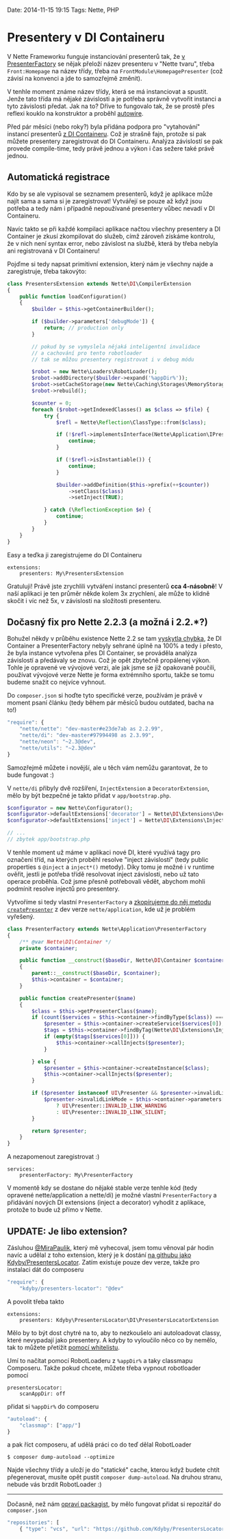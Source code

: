 Date: 2014-11-15 19:15
Tags: Nette, PHP

# Presentery v DI Containeru

V Nette Frameworku funguje instanciování presenterů tak, že [v PresenterFactory](https://api.kdyby.org/class-Nette.Application.PresenterFactory.html#_createPresenter)
se nějak přeloží název presenteru v "Nette tvaru", třeba `Front:Homepage` na název třídy, třeba na `FrontModule\HomepagePresenter` (což závisí na konvenci a jde to samozřejmě změnit).

V tenhle moment známe název třídy, která se má instanciovat a spustit. Jenže tato třída má nějaké závislosti a je potřeba správně vytvořit instanci a tyto závislosti předat.
Jak na to? Dříve to fungovalo tak, že se prostě přes reflexi kouklo na konstruktor a proběhl [autowire](http://doc.nette.org/cs/2.2/configuring#toc-auto-wiring).

Před pár měsíci (nebo roky?) byla přidána podpora pro "vytahování" instancí presenterů [z DI Containeru](https://github.com/nette/application/blob/226c1f1deb00cfeb1c4e60bdb5eaa962775afd8e/src/Application/PresenterFactory.php#L51).
Což je strašně fajn, protože si pak můžete presentery zaregistrovat do DI Containeru.
Analýza závislostí se pak provede compile-time, tedy právě jednou a výkon i čas sežere také právě jednou.


## Automatická registrace

Kdo by se ale vypisoval se seznamem presenterů, když je aplikace může najít sama a sama si je zaregistrovat!
Vytvářejí se pouze až když jsou potřeba a tedy nám i případně nepoužívané presentery vůbec nevadí v DI Containeru.

Navíc takto se při každé kompilaci aplikace načtou všechny presentery a DI Container je zkusí zkompilovat do služeb,
címž zároveň získáme kontrolu, že v nich není syntax error, nebo závislost na službě, která by třeba nebyla ani registrovaná v DI Containeru!

Pojďme si tedy napsat primitivní extension, který nám je všechny najde a zaregistruje, třeba takovýto:

```php
class PresentersExtension extends Nette\DI\CompilerExtension
{
	public function loadConfiguration()
	{
		$builder = $this->getContainerBuilder();

		if ($builder->parameters['debugMode']) {
			return; // production only
		}

		// pokud by se vymyslela nějaká inteligentní invalidace
		// a cachování pro tento robotloader
		// tak se můžou presentery registrovat i v debug módu

		$robot = new Nette\Loaders\RobotLoader();
		$robot->addDirectory($builder->expand('%appDir%'));
		$robot->setCacheStorage(new Nette\Caching\Storages\MemoryStorage());
		$robot->rebuild();

		$counter = 0;
		foreach ($robot->getIndexedClasses() as $class => $file) {
			try {
				$refl = Nette\Reflection\ClassType::from($class);

				if (!$refl->implementsInterface(Nette\Application\IPresenter::class)) {
					continue;
				}

				if (!$refl->isInstantiable()) {
					continue;
				}

				$builder->addDefinition($this->prefix(++$counter))
					->setClass($class)
					->setInject(TRUE);

			} catch (\ReflectionException $e) {
				continue;
			}
		}
	}
}
```

Easy a teďka ji zaregistrujeme do DI Containeru

```neon
extensions:
	presenters: My\PresentersExtension
```

Gratuluji! Právě jste zrychlili vytváření instancí presenterů **cca 4-násobně**!
V naší aplikaci je ten průměr někde kolem 3x zrychlení, ale může to klidně skočit i víc než 5x, v závislosti na složitosti presenteru.



## Dočasný fix pro Nette 2.2.3 (a možná i 2.2.*?)


Bohužel někdy v průběhu existence Nette 2.2 se tam [vyskytla chybka](https://github.com/nette/application/blob/0c5280fa75bd237afd179b50961cee2de8e8e32a/src/Application/PresenterFactory.php#L62), že DI Container a PresenterFactory nebyly sehrané úplně na 100% a tedy i přesto, že byla instance vytvořena přes DI Container, se prováděla analýza závislostí a předávaly se znovu. Což je opět zbytečně propálenej výkon. Tohle je opravené ve vývojové verzi, ale jak jsme se již opakovaně poučili, používat vývojové verze Nette je forma extrémního sportu, takže se tomu budeme snažit co nejvíce vyhnout.

Do `composer.json` si hoďte tyto specifické verze, používám je právě v moment psaní článku (tedy během pár měsíců budou outdated, bacha na to!)

```js
"require": {
	"nette/nette": "dev-master#e23de7ab as 2.2.99",
	"nette/di": "dev-master#97994498 as 2.3.99",
	"nette/neon": "~2.3@dev",
	"nette/utils": "~2.3@dev"
}
```

Samozřejmě můžete i novější, ale u těch vám nemůžu garantovat, že to bude fungovat :)

V `nette/di` přibyly dvě rozšíření, `InjectExtension` a `DecoratorExtension`,
mělo by být bezpečné je takto přidat v `app/bootstrap.php`.

```php
$configurator = new Nette\Configurator();
$configurator->defaultExtensions['decorator'] = Nette\DI\Extensions\DecoratorExtension::class;
$configurator->defaultExtensions['inject'] = Nette\DI\Extensions\InjectExtension::class;

// ...
// zbytek app/bootstrap.php
```

V tenhle moment už máme v aplikaci nové DI, které využívá tagy pro označení tříd, na kterých proběhl resolve "inject závislostí" (tedy public properties s `@inject` a `inject*()` metody).
Díky tomu je možné i v runtime ověřit, jestli je potřeba třídě resolvovat inject závislosti, nebo už tato operace proběhla. Což jsme přesně potřebovali vědět,
abychom mohli podmínit resolve injectů pro presentery.

Vytvoříme si tedy vlastní `PresenterFactory` a [zkopírujeme do něj metodu `createPresenter`](https://github.com/nette/application/blob/226c1f1deb00cfeb1c4e60bdb5eaa962775afd8e/src/Application/PresenterFactory.php#L47-L64) z dev verze `nette/application`, kde už je problém vyřešený.


```php
class PresenterFactory extends Nette\Application\PresenterFactory
{
	/** @var Nette\DI\Container */
	private $container;

	public function __construct($baseDir, Nette\DI\Container $container)
	{
		parent::__construct($baseDir, $container);
		$this->container = $container;
	}

	public function createPresenter($name)
	{
		$class = $this->getPresenterClass($name);
		if (count($services = $this->container->findByType($class)) === 1) {
			$presenter = $this->container->createService($services[0]);
			$tags = $this->container->findByTag(Nette\DI\Extensions\InjectExtension::TAG_INJECT);
			if (empty($tags[$services[0]])) {
				$this->container->callInjects($presenter);
			}

		} else {
			$presenter = $this->container->createInstance($class);
			$this->container->callInjects($presenter);
		}

		if ($presenter instanceof UI\Presenter && $presenter->invalidLinkMode === NULL) {
			$presenter->invalidLinkMode = $this->container->parameters['debugMode']
				? UI\Presenter::INVALID_LINK_WARNING
				: UI\Presenter::INVALID_LINK_SILENT;
		}

		return $presenter;
	}
}
```

A nezapomenout zaregistrovat :)

```neon
services:
	presenterFactory: My\PresenterFactory
```


V momentě kdy se dostane do nějaké stable verze tenhle kód (tedy opravené nette/application a nette/di) je možné vlastní `PresenterFactory` a přidávání nových DI extensions (inject a decorator) vyhodit z aplikace, protože to bude už přímo v Nette.



## UPDATE: Je libo extension?

Zásluhou [@MiraPaulik](https://twitter.com/MiraPaulik), který mě vyhecoval, jsem tomu věnoval pár hodin navíc a udělal z toho extension,
který je k dostání [na githubu jako Kdyby/PresentersLocator](https://github.com/Kdyby/PresentersLocator).
Zatím existuje pouze dev verze, takže pro instalaci dát do composeru

```js
"require": {
	"kdyby/presenters-locator": "@dev"
```

A povolit třeba takto

```neon
extensions:
	presenters: Kdyby\PresentersLocator\DI\PresentersLocatorExtension
```

Mělo by to být dost chytré na to, aby to nezkoušelo ani autoloadovat classy, které nevypadají jako presentery.
A kdyby to vyloučilo něco co by nemělo, tak to můžete přetížit [pomocí whitelistu](https://github.com/Kdyby/PresentersLocator/blob/b610e3202cf9db47f3a238996191c8095428c2e3/src/Kdyby/PresentersLocator/DI/PresentersLocatorExtensions.php#L30-L32).

Umí to načítat pomocí RobotLoaderu z `%appDir%` a taky classmapu Composeru.
Takže pokud chcete, můžete třeba vypnout robotloader pomocí

```neon
presentersLocator:
	scanAppDir: off
```

přidat si `%appDir%` do composeru

```js
"autoload": {
	"classmap": ["app/"]
}
```

a pak říct composeru, ať udělá práci co do teď dělal RobotLoader

```shell
$ composer dump-autoload --optimize
```

Najde všechny třídy a uloží je do "statické" cache, kterou když budete chtít přegenerovat, musíte opět pustit `composer dump-autoload`.
Na druhou stranu, nebude vás brzdit RobotLoader :)

----

Dočasně, než nám [opraví packagist](https://github.com/composer/packagist/issues/458), by mělo fungovat přidat si repozitář do `composer.json`

```js
"repositories": [
	{ "type": "vcs", "url": "https://github.com/Kdyby/PresentersLocator.git" },
```

